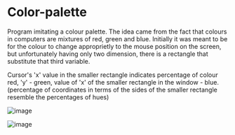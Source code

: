 # Color-palette

Program imitating a colour palette. The idea came from the fact that colours in computers are mixtures of red, green and blue. Initially it was meant to be for the colour to change approprietly to the mouse position on the screen, but unfortunately having only two dimension, there is a rectangle that substitute that third variable.

Cursor's 'x' value in the smaller rectangle indicates percentage of colour red, 'y' - green, value of 'x' of the smaller rectangle in the window - blue. (percentage of coordinates in terms of the sides of the smaller rectangle resemble the percentages of hues)

![image](https://github.com/0Hubert0/Color-palette/assets/95587852/89f6682c-60f8-4fb8-9a24-7a3eed123e57)



![image](https://github.com/0Hubert0/Color-palette/assets/95587852/56fa3ef4-4e03-4c2f-a52f-122aabd94947)
